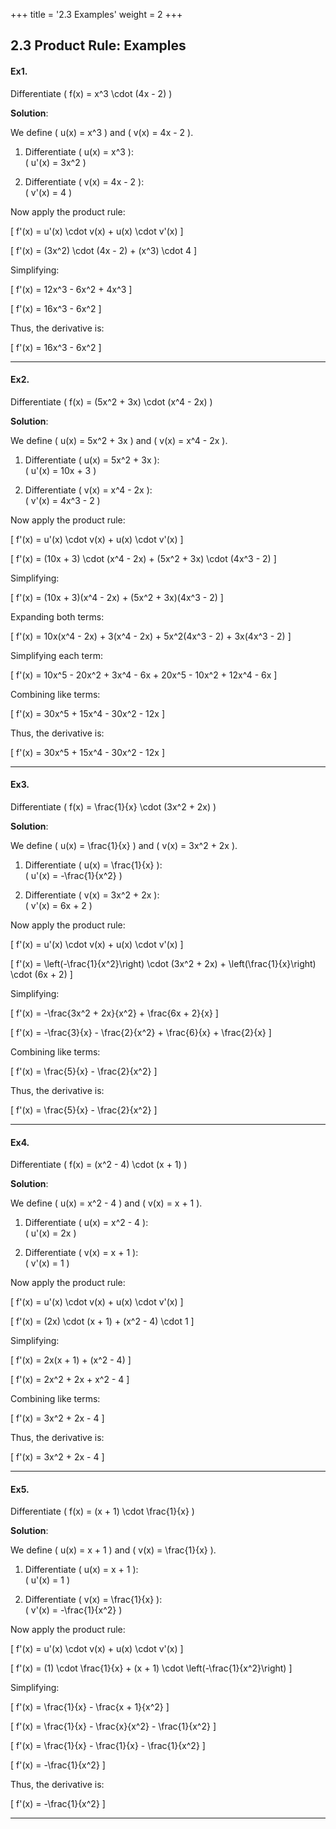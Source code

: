 +++
title = '2.3 Examples'
weight = 2
+++

## 2.3 Product Rule: Examples

#### Ex1.

Differentiate \( f(x) = x^3 \cdot (4x - 2) \)

**Solution**:

We define \( u(x) = x^3 \) and \( v(x) = 4x - 2 \).

1. Differentiate \( u(x) = x^3 \):  
   \( u'(x) = 3x^2 \)

2. Differentiate \( v(x) = 4x - 2 \):  
   \( v'(x) = 4 \)

Now apply the product rule:

\[
f'(x) = u'(x) \cdot v(x) + u(x) \cdot v'(x)
\]

\[
f'(x) = (3x^2) \cdot (4x - 2) + (x^3) \cdot 4
\]

Simplifying:

\[
f'(x) = 12x^3 - 6x^2 + 4x^3
\]

\[
f'(x) = 16x^3 - 6x^2
\]

Thus, the derivative is:

\[
f'(x) = 16x^3 - 6x^2
\]

---

#### Ex2.

Differentiate \( f(x) = (5x^2 + 3x) \cdot (x^4 - 2x) \)

**Solution**:

We define \( u(x) = 5x^2 + 3x \) and \( v(x) = x^4 - 2x \).

1. Differentiate \( u(x) = 5x^2 + 3x \):  
   \( u'(x) = 10x + 3 \)

2. Differentiate \( v(x) = x^4 - 2x \):  
   \( v'(x) = 4x^3 - 2 \)

Now apply the product rule:

\[
f'(x) = u'(x) \cdot v(x) + u(x) \cdot v'(x)
\]

\[
f'(x) = (10x + 3) \cdot (x^4 - 2x) + (5x^2 + 3x) \cdot (4x^3 - 2)
\]

Simplifying:

\[
f'(x) = (10x + 3)(x^4 - 2x) + (5x^2 + 3x)(4x^3 - 2)
\]

Expanding both terms:

\[
f'(x) = 10x(x^4 - 2x) + 3(x^4 - 2x) + 5x^2(4x^3 - 2) + 3x(4x^3 - 2)
\]

Simplifying each term:

\[
f'(x) = 10x^5 - 20x^2 + 3x^4 - 6x + 20x^5 - 10x^2 + 12x^4 - 6x
\]

Combining like terms:

\[
f'(x) = 30x^5 + 15x^4 - 30x^2 - 12x
\]

Thus, the derivative is:

\[
f'(x) = 30x^5 + 15x^4 - 30x^2 - 12x
\]

---

#### Ex3.

Differentiate \( f(x) = \frac{1}{x} \cdot (3x^2 + 2x) \)

**Solution**:

We define \( u(x) = \frac{1}{x} \) and \( v(x) = 3x^2 + 2x \).

1. Differentiate \( u(x) = \frac{1}{x} \):  
   \( u'(x) = -\frac{1}{x^2} \)

2. Differentiate \( v(x) = 3x^2 + 2x \):  
   \( v'(x) = 6x + 2 \)

Now apply the product rule:

\[
f'(x) = u'(x) \cdot v(x) + u(x) \cdot v'(x)
\]

\[
f'(x) = \left(-\frac{1}{x^2}\right) \cdot (3x^2 + 2x) + \left(\frac{1}{x}\right) \cdot (6x + 2)
\]

Simplifying:

\[
f'(x) = -\frac{3x^2 + 2x}{x^2} + \frac{6x + 2}{x}
\]

\[
f'(x) = -\frac{3}{x} - \frac{2}{x^2} + \frac{6}{x} + \frac{2}{x}
\]

Combining like terms:

\[
f'(x) = \frac{5}{x} - \frac{2}{x^2}
\]

Thus, the derivative is:

\[
f'(x) = \frac{5}{x} - \frac{2}{x^2}
\]

---

#### Ex4.

Differentiate \( f(x) = (x^2 - 4) \cdot (x + 1) \)

**Solution**:

We define \( u(x) = x^2 - 4 \) and \( v(x) = x + 1 \).

1. Differentiate \( u(x) = x^2 - 4 \):  
   \( u'(x) = 2x \)

2. Differentiate \( v(x) = x + 1 \):  
   \( v'(x) = 1 \)

Now apply the product rule:

\[
f'(x) = u'(x) \cdot v(x) + u(x) \cdot v'(x)
\]

\[
f'(x) = (2x) \cdot (x + 1) + (x^2 - 4) \cdot 1
\]

Simplifying:

\[
f'(x) = 2x(x + 1) + (x^2 - 4)
\]

\[
f'(x) = 2x^2 + 2x + x^2 - 4
\]

Combining like terms:

\[
f'(x) = 3x^2 + 2x - 4
\]

Thus, the derivative is:

\[
f'(x) = 3x^2 + 2x - 4
\]

---

#### Ex5.

Differentiate \( f(x) = (x + 1) \cdot \frac{1}{x} \)

**Solution**:

We define \( u(x) = x + 1 \) and \( v(x) = \frac{1}{x} \).

1. Differentiate \( u(x) = x + 1 \):  
   \( u'(x) = 1 \)

2. Differentiate \( v(x) = \frac{1}{x} \):  
   \( v'(x) = -\frac{1}{x^2} \)

Now apply the product rule:

\[
f'(x) = u'(x) \cdot v(x) + u(x) \cdot v'(x)
\]

\[
f'(x) = (1) \cdot \frac{1}{x} + (x + 1) \cdot \left(-\frac{1}{x^2}\right)
\]

Simplifying:

\[
f'(x) = \frac{1}{x} - \frac{x + 1}{x^2}
\]

\[
f'(x) = \frac{1}{x} - \frac{x}{x^2} - \frac{1}{x^2}
\]

\[
f'(x) = \frac{1}{x} - \frac{1}{x} - \frac{1}{x^2}
\]

\[
f'(x) = -\frac{1}{x^2}
\]

Thus, the derivative is:

\[
f'(x) = -\frac{1}{x^2}
\]

---
